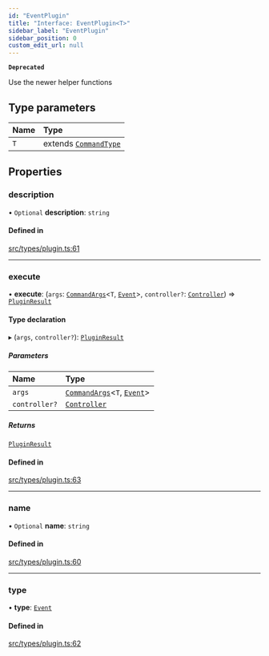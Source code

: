 ```yaml
---
id: "EventPlugin"
title: "Interface: EventPlugin<T>"
sidebar_label: "EventPlugin"
sidebar_position: 0
custom_edit_url: null
---
```


**`Deprecated`**

Use the newer helper functions

## Type parameters

| Name | Type |
| :------ | :------ |
| `T` | extends [`CommandType`](../enums/CommandType.md) |

## Properties

### description

• `Optional` **description**: `string`

#### Defined in

[src/types/plugin.ts:61](https://github.com/sern-handler/handler/blob/b641472/src/types/plugin.ts#L61)

___

### execute

• **execute**: (`args`: [`CommandArgs`](../modules.md#commandargs)<`T`, [`Event`](../enums/PluginType.md#event)\>, `controller?`: [`Controller`](Controller.md)) => [`PluginResult`](../modules.md#pluginresult)

#### Type declaration

▸ (`args`, `controller?`): [`PluginResult`](../modules.md#pluginresult)

##### Parameters

| Name | Type |
| :------ | :------ |
| `args` | [`CommandArgs`](../modules.md#commandargs)<`T`, [`Event`](../enums/PluginType.md#event)\> |
| `controller?` | [`Controller`](Controller.md) |

##### Returns

[`PluginResult`](../modules.md#pluginresult)

#### Defined in

[src/types/plugin.ts:63](https://github.com/sern-handler/handler/blob/b641472/src/types/plugin.ts#L63)

___

### name

• `Optional` **name**: `string`

#### Defined in

[src/types/plugin.ts:60](https://github.com/sern-handler/handler/blob/b641472/src/types/plugin.ts#L60)

___

### type

• **type**: [`Event`](../enums/PluginType.md#event)

#### Defined in

[src/types/plugin.ts:62](https://github.com/sern-handler/handler/blob/b641472/src/types/plugin.ts#L62)
